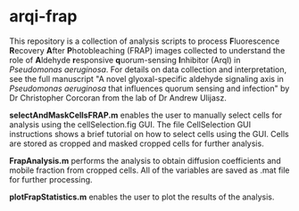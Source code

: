 # arqi-frap

This repository is a collection of analysis scripts to process **F**luorescence **R**ecovery **A**fter **P**hotobleaching (FRAP) images  collected to understand the role of **A**ldehyde **r**esponsive **q**uorum-sensing **I**nhibitor (ArqI) in _Pseudomonas aeruginosa_. For details on data collection and interpretation, see the full manuscript "A novel glyoxal-specific aldehyde signaling axis in _Pseudomonas aeruginosa_ that influences quorum sensing and infection" by Dr Christopher Corcoran from the lab of Dr Andrew Ulijasz.

**selectAndMaskCellsFRAP.m** enables the user to manually select cells for analysis using the cellSelection.fig GUI. The file CellSelection  GUI instructions shows a brief tutorial on how to select cells using the GUI. Cells are stored as cropped and masked cropped cells for further analysis. 

**FrapAnalysis.m** performs the analysis to obtain diffusion coefficients and mobile fraction from cropped cells. All of the variables are saved as .mat file for further processing. 

**plotFrapStatistics.m** enables the user to plot the results of the analysis. 
